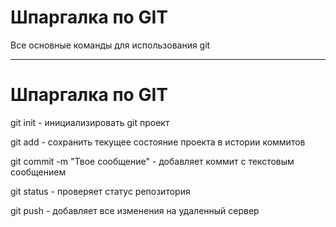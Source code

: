# Шпаргалка по GIT

Все основные команды для использования git

---

# Шпаргалка по GIT

git init - инициализировать git проект

git add - сохранить текущее состояние проекта в истории коммитов

git commit -m "Твое сообщение" - добавляет коммит с текстовым сообщением

git status - проверяет статус репозитория

git push - добавляет все изменения на удаленный сервер
